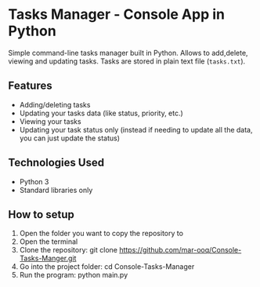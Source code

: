 # Tasks Manager - Console App in Python

Simple command-line tasks manager built in Python. Allows to add,delete, viewing and updating tasks. Tasks are stored in plain text file (`tasks.txt`).

## Features
- Adding/deleting tasks
- Updating your tasks data (like status, priority, etc.)
- Viewing your tasks
- Updating your task status only (instead if needing to update all the data, you can just update the status)

## Technologies Used
- Python 3
- Standard libraries only

## How to setup
1. Open the folder you want to copy the repository to
2. Open the terminal
3. Clone the repository:
   git clone https://github.com/mar-ooq/Console-Tasks-Manger.git
4. Go into the project folder:
   cd Console-Tasks-Manager
5. Run the program:
   python main.py
